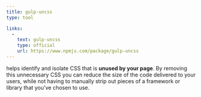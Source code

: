 ```yaml
---
title: gulp-uncss
type: tool

links:
  -
    text: gulp-uncss
    type: official
    url: https://www.npmjs.com/package/gulp-uncss
---
```


helps identify and isolate CSS that is **unused by your page**. By removing this unnecessary CSS you can reduce the size of the code delivered to your users, while not having to manually strip out pieces of a framework or library that you've chosen to use.

